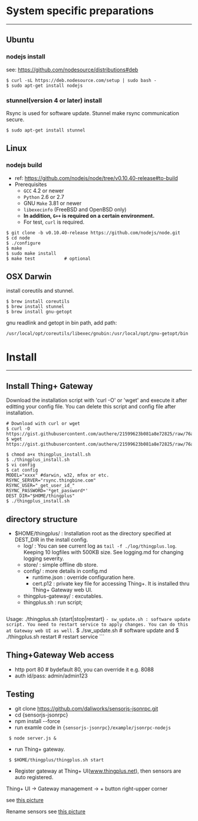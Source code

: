 # System specific preparations
-------------------------------

## Ubuntu 
### nodejs install
see: https://github.com/nodesource/distributions#deb
```shell
$ curl -sL https://deb.nodesource.com/setup | sudo bash -
$ sudo apt-get install nodejs
```
### stunnel(version 4 or later) install
Rsync is used for software update. Stunnel make rsync communication secure.
```
$ sudo apt-get install stunnel
```

## Linux
### nodejs build
* ref: https://github.com/nodejs/node/tree/v0.10.40-release#to-build
* Prerequisites
  - `GCC` 4.2 or newer
  - `Python` 2.6 or 2.7
  - GNU `Make` 3.81 or newer
  - `libexecinfo` (FreeBSD and OpenBSD only)
  - **In addition, `G++` is required on a certain environment.**
  - For test, `curl` is required.

```shell
$ git clone -b v0.10.40-release https://github.com/nodejs/node.git
$ cd node
$ ./configure
$ make
$ sudo make install
$ make test           # optional
```

## OSX Darwin 

install coreutils and stunnel.
```
$ brew install coreutils
$ brew install stunnel
$ brew install gnu-getopt
```

gnu readlink and getopt in bin path, add path:
```
/usr/local/opt/coreutils/libexec/gnubin:/usr/local/opt/gnu-getopt/bin
```

# Install
-------------

## Install Thing+ Gateway
Download the installation script with 'curl -O' or 'wget' and execute it after editting your config file. You can delete this script  and config file after installation. 
```
# Download with curl or wget
$ curl -O https://gist.githubusercontent.com/authere/21599623b081a8e72825/raw/76a06cf3c032181e01266ba0517eb750508b4ced/thingplus_install.sh
$ wget https://gist.githubusercontent.com/authere/21599623b081a8e72825/raw/76a06cf3c032181e01266ba0517eb750508b4ced/thingplus_install.sh

$ chmod a+x thingplus_install.sh
$ ./thingplus_install.sh
$ vi config
$ cat config
MODEL="xxxx" #darwin, w32, mfox or etc.
RSYNC_SERVER="rsync.thingbine.com"
RSYNC_USER="_get_user_id_"
RSYNC_PASSWORD='*get_password*'
DEST_DIR="$HOME/thingplus"
$ ./thingplus_install.sh
```

## directory structure
  - $HOME/thingplus/ : Installation root as the directory specified at DEST_DIR in the install config.
    - log/ : You can see current log as ```tail -f ./log/thingplus.log```. Keeping 10 logfiles with 500KB size. See logging.md for changing logging severity.
    - store/ : simple offline db store.
    - config/ : more details in config.md
      - runtime.json : override configuration here. 
      - cert.p12 : private key file for accessing Thing+. It is installed thru Thing+ Gateway web UI.
    - thingplus-gateway/ : excutables.
    - thingplus.sh : run script; 
    ```
Usage: ./thingplus.sh {start|stop|restart}
    ```
    - sw_update.sh : software update script. You need to restart service to apply changes. You can do this at Gateway web UI as well.
    ```
$ ./sw_update.sh # software update and 
$ ./thingplus.sh restart # restart service
    ```

## Thing+Gateway Web access
 - http port 80 # bydefault 80, you can override it e.g. 8088
 - auth id/pass: admin/admin123
   
## Testing

  - git clone https://github.com/daliworks/sensorjs-jsonrpc.git
  - cd {sensorjs-jsonrpc}
  - npm install --force
  - run examle code in ```{sensorjs-jsonrpc}/example/jsonrpc-nodejs``` 
```
 $ node server.js &
```
  - run Thing+ gateway. 
```
 $ $HOME/thingplus/thingplus.sh start
```
  - Register gateway at Thing+ UI(www.thingplus.net), then sensors are auto registered.
  
Thing+ UI -> Gateway management -> + button right-upper corner 

see [this picture](https://www.evernote.com/shard/s5/sh/6903f1da-e4c7-4d7c-9346-d1e67be15db3/5c9f54b4a6d29d25e4c185c4998648f1)

Rename sensors see [this picture](https://www.evernote.com/shard/s5/sh/6e3f37ba-3963-4460-9cc8-cc62d7c73879/16f218aa57deb6aa1d63240b68686265)

